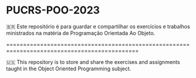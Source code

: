 # PUCRS-POO-2023
🇧🇷 Este repositório é para guardar e compartilhar os exercícios e trabalhos ministrados na matéria de Programação Orientada Ao Objeto.

=============================================================================================

🇺🇸 This repository is to store and share the exercises and assignments taught in the Object Oriented Programming subject.
